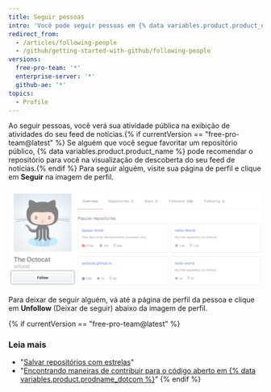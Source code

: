 ```yaml
---
title: Seguir pessoas
intro: 'Você pode seguir pessoas em {% data variables.product.product_name %} para receber notificações sobre sua atividade{% if currentVersion == "free-pro-team@latest" %} e descobrir projetos nas suas comunidades{% endif %}.'
redirect_from:
  - /articles/following-people
  - /github/getting-started-with-github/following-people
versions:
  free-pro-team: '*'
  enterprise-server: '*'
  github-ae: '*'
topics:
  - Profile
---
```


Ao seguir pessoas, você verá sua atividade pública na exibição de atividades do seu feed de notícias.{% if currentVersion == "free-pro-team@latest" %} Se alguém que você segue favoritar um repositório público, {% data variables.product.product_name %} pode recomendar o repositório para você na visualização de descoberta do seu feed de notícias.{% endif %} Para seguir alguém, visite sua página de perfil e clique em **Seguir** na imagem de perfil.

![Botão Follow user (Seguir usuário)](/assets/images/help/profile/follow-user-button.png)

Para deixar de seguir alguém, vá até a página de perfil da pessoa e clique em **Unfollow** (Deixar de seguir) abaixo da imagem de perfil.

{% if currentVersion == "free-pro-team@latest" %}
### Leia mais

- "[Salvar repositórios com estrelas](/articles/saving-repositories-with-stars/)"
- "[Encontrando maneiras de contribuir para o código aberto em {% data variables.product.prodname_dotcom %}](/github/getting-started-with-github/finding-ways-to-contribute-to-open-source-on-github)"
{% endif %}
